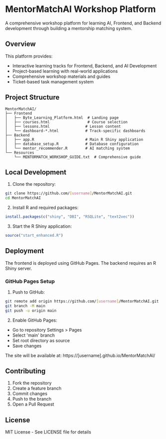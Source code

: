 # MentorMatchAI Workshop Platform

A comprehensive workshop platform for learning AI, Frontend, and Backend development through building a mentorship matching system.

## Overview

This platform provides:
- Interactive learning tracks for Frontend, Backend, and AI Development
- Project-based learning with real-world applications
- Comprehensive workshop materials and guides
- Ticket-based task management system

## Project Structure

```
MentorMatchAI/
├── Frontend
│   ├── Byte_Learning_Platform.html  # Landing page
│   ├── courses.html                 # Course selection
│   ├── lessons.html                # Lesson content
│   └── dashboard-*.html            # Track-specific dashboards
├── Backend
│   ├── app.R                       # Main R Shiny application
│   ├── database_setup.R            # Database configuration
│   └── mentor_recommender.R        # AI matching system
└── Resources
    └── MENTORMATCH_WORKSHOP_GUIDE.txt  # Comprehensive guide
```

## Local Development

1. Clone the repository:
```bash
git clone https://github.com/[username]/MentorMatchAI.git
cd MentorMatchAI
```

2. Install R and required packages:
```R
install.packages(c("shiny", "DBI", "RSQLite", "text2vec"))
```

3. Start the R Shiny application:
```R
source("start_enhanced.R")
```

## Deployment

The frontend is deployed using GitHub Pages. The backend requires an R Shiny server.

### GitHub Pages Setup

1. Push to GitHub:
```bash
git remote add origin https://github.com/[username]/MentorMatchAI.git
git branch -M main
git push -u origin main
```

2. Enable GitHub Pages:
- Go to repository Settings > Pages
- Select 'main' branch
- Set root directory as source
- Save changes

The site will be available at: https://[username].github.io/MentorMatchAI/

## Contributing

1. Fork the repository
2. Create a feature branch
3. Commit changes
4. Push to the branch
5. Open a Pull Request

## License

MIT License - See LICENSE file for details 